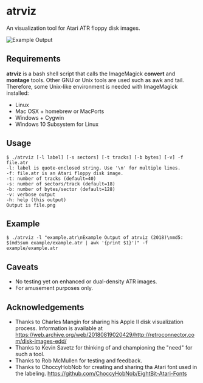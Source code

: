 # atrviz
An visualization tool for Atari ATR floppy disk images.

![Example Output](./example/example.png?raw=true "Example Output")

## Requirements
**atrviz** is a bash shell script that calls the ImageMagick **convert** and **montage** tools. Other GNU or Unix tools are used such as awk and tail. Therefore, some Unix-like environment is needed with ImageMagick installed:
 * Linux
 * Mac OSX + homebrew or MacPorts
 * Windows + Cygwin 
 * Windows 10 Subsystem for Linux

## Usage

    $ ./atrviz [-l label] [-s sectors] [-t tracks] [-b bytes] [-v] -f file.atr
    -l: label is quote-enclosed string. Use '\n' for multiple lines.
    -f: file.atr is an Atari floppy disk image.
    -t: number of tracks (default=40)
    -s: number of sectors/track (default=18)
    -b: number of bytes/sector (default=128)
    -v: verbose output
    -h: help (this output)
    Output is file.png

## Example
    $ ./atrviz -l "example.atr\nExample Output of atrviz (2018)\nmd5: $(md5sum example/example.atr | awk '{print $1}')" -f example/example.atr

## Caveats
  * No testing yet on enhanced or dual-density ATR images.
  * For amusement purposes only.

## Acknowledgements
  * Thanks to Charles Mangin for sharing his Apple II disk visualization process. Information is available at https://web.archive.org/web/20180819020429/http://retroconnector.com/disk-images-edd/
  * Thanks to Kevin Savetz for thinking of and championing the "need" for such a tool.
  * Thanks to Rob McMullen for testing and feedback.
  * Thanks to ChoccyHobNob for creating and sharing tha Atari font used in the labeling. https://github.com/ChoccyHobNob/EightBit-Atari-Fonts
